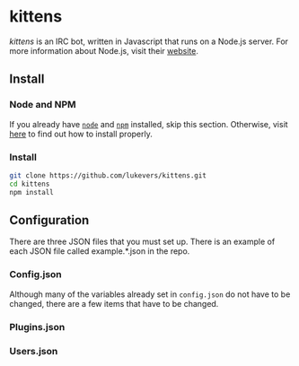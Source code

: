 # kittens

*kittens* is an IRC bot, written in Javascript that runs on a Node.js server. For more information about Node.js, visit their [website](http://nodejs.org/). 

## Install

### Node and NPM

If you already have [`node`](http://nodejs.org/) and [`npm`](https://npmjs.org/) installed, skip this section. Otherwise, visit [here](https://github.com/joyent/node/wiki/Installing-Node.js-via-package-manager) to find out how to install properly. 

### Install

```bash
git clone https://github.com/lukevers/kittens.git
cd kittens
npm install
```

## Configuration

There are three JSON files that you must set up. There is an example of each JSON file called example.*.json in the repo.

### Config.json

Although many of the variables already set in `config.json` do not have to be changed, there are a few items that have to be changed.

### Plugins.json


### Users.json
